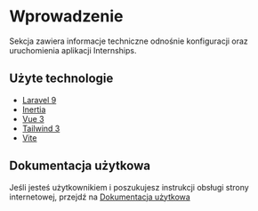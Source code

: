 # Wprowadzenie
Sekcja zawiera informacje techniczne odnośnie konfiguracji oraz uruchomienia aplikacji Internships.

## Użyte technologie
- [Laravel 9](https://laravel.com/)
- [Inertia](https://inertiajs.com/)
- [Vue 3](https://vuejs.org/)
- [Tailwind 3](https://tailwindcss.com/)
- [Vite](https://vitejs.dev/)

## Dokumentacja użytkowa
Jeśli jesteś użytkownikiem i poszukujesz instrukcji obsługi strony internetowej, przejdź na [Dokumentacja użytkowa](../user)